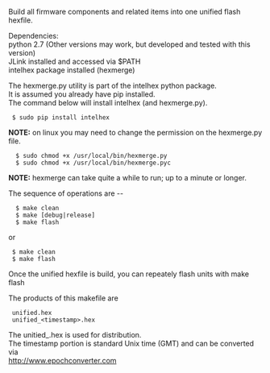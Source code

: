 
Build all firmware components and related items into one unified flash hexfile.

Dependencies:  
    python 2.7 (Other versions may work, but developed and tested with this version)  
    JLink installed and accessed via $PATH  
    intelhex package installed (hexmerge)

The hexmerge.py utility is part of the intelhex python package.  
It is assumed you already have pip installed.  
The command below will install intelhex (and hexmerge.py).  

     $ sudo pip install intelhex

**NOTE:** on linux you may need to change the permission on the hexmerge.py file.
```
  $ sudo chmod +x /usr/local/bin/hexmerge.py
  $ sudo chmod +x /usr/local/bin/hexmerge.pyc
```

**NOTE:** hexmerge can take quite a while to run; up to a minute or longer.

The sequence of operations are --  

      $ make clean
      $ make [debug|release]
      $ make flash
      
or  

     $ make clean  
     $ make flash  

Once the unified hexfile is build, you can repeately flash units with
        make flash

The products of this makefile are  

     unified.hex  
     unified_<timestamp>.hex  

The unitied_<timestamp>.hex is used for distribution.  
The timestamp portion is standard Unix time (GMT) and can be converted via  
      http://www.epochconverter.com

